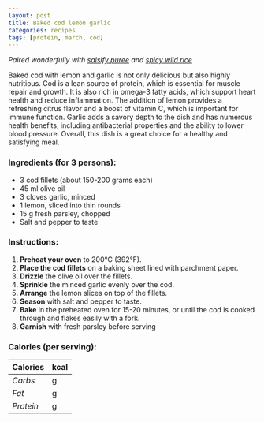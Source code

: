 ```yaml
---
layout: post
title: Baked cod lemon garlic
categories: recipes
tags: [protein, march, cod]
---
```


*Paired wonderfully with <a href="/recipes/salsify-puree">salsify puree</a> and <a href="/recipes/spicy-wild-rice">spicy wild rice</a>*

Baked cod with lemon and garlic is not only delicious but also highly nutritious. Cod is a lean source of protein, which is essential for muscle repair and growth. It is also rich in omega-3 fatty acids, which support heart health and reduce inflammation. The addition of lemon provides a refreshing citrus flavor and a boost of vitamin C, which is important for immune function. Garlic adds a savory depth to the dish and has numerous health benefits, including antibacterial properties and the ability to lower blood pressure. Overall, this dish is a great choice for a healthy and satisfying meal.

### Ingredients (for 3 persons):
- 3 cod fillets (about 150-200 grams each)
- 45 ml olive oil
- 3 cloves garlic, minced
- 1 lemon, sliced into thin rounds
- 15 g fresh parsley, chopped
- Salt and pepper to taste

### Instructions:

1. **Preheat your oven** to 200°C (392°F).
2. **Place the cod fillets** on a baking sheet lined with parchment paper.
3. **Drizzle** the olive oil over the fillets.
3. **Sprinkle** the minced garlic evenly over the cod.
4. **Arrange** the lemon slices on top of the fillets.
5. **Season** with salt and pepper to taste.
6. **Bake** in the preheated oven for 15-20 minutes, or until the cod is cooked through and flakes easily with a fork.
7. **Garnish** with fresh parsley before serving

### Calories (per serving):

| **Calories** | kcal |
| ----------- | ----------- |
| *Carbs* | g |
| *Fat* | g |
| *Protein* | g |